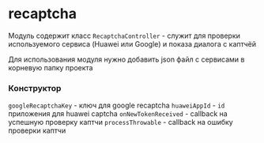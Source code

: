 recaptcha
=====

Модуль содержит класс `RecaptchaController` - служит для проверки используемого сервиса (Huawei или Google) и показа диалога с каптчёй

Для использования модуля нужно добавить json файл с сервисами в корневую папку проекта

### Конструктор
`googleRecaptchaKey` - ключ для google recaptcha
`huaweiAppId` - `id` приложения для huawei captcha
`onNewTokenReceived` - callback на успешную проверку каптчи
`processThrowable` - callback на ошибку проверки каптчи
